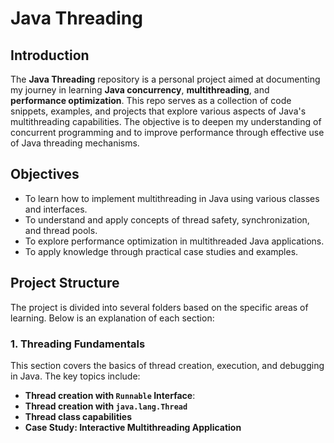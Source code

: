 # Java Threading

## Introduction

The **Java Threading** repository is a personal project aimed at documenting my journey in learning **Java concurrency**, **multithreading**, and **performance optimization**. This repo serves as a collection of code snippets, examples, and projects that explore various aspects of Java's multithreading capabilities. The objective is to deepen my understanding of concurrent programming and to improve performance through effective use of Java threading mechanisms.

## Objectives

- To learn how to implement multithreading in Java using various classes and interfaces.
- To understand and apply concepts of thread safety, synchronization, and thread pools.
- To explore performance optimization in multithreaded Java applications.
- To apply knowledge through practical case studies and examples.

## Project Structure

The project is divided into several folders based on the specific areas of learning. Below is an explanation of each section:

### 1. Threading Fundamentals

This section covers the basics of thread creation, execution, and debugging in Java. The key topics include:

- **Thread creation with `Runnable` Interface**:
- **Thread creation with `java.lang.Thread`**
- **Thread class capabilities**
- **Case Study: Interactive Multithreading Application**
